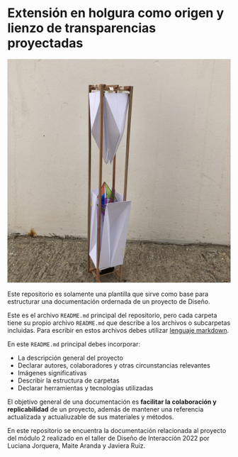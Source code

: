 # Extensión en holgura como origen y lienzo de transparencias proyectadas

![Foto Representativa del Proyecto](imagenes/600px-Maqueta3c2mjltdi.jfif)

Este repositorio es solamente una plantilla que sirve como base para estructurar una documentación ordernada de un proyecto de Diseño. 

Este es el archivo `README.md` principal del repositorio, pero cada carpeta tiene su propio archivo `README.md` que describe a los archivos o subcarpetas incluidas. Para escribir en estos archivos debes utilizar [lenguaje markdown](https://docs.github.com/es/get-started/writing-on-github/getting-started-with-writing-and-formatting-on-github/basic-writing-and-formatting-syntax).

En este `README.md` principal debes incorporar:
- La descripción general del proyecto
- Declarar autores, colaboradores y otras circunstancias relevantes
- Imágenes significativas
- Describir la estructura de carpetas
- Declarar herramientas y tecnologías utilizadas

El objetivo general de una documentación es **facilitar la colaboración y replicabilidad** de un proyecto, además de mantener una referencia actualizada y actualiuzable de sus materiales y métodos.

En este repositorio se encuentra la documentación relacionada al proyecto del módulo 2 realizado en el taller de Diseño de Interacción 2022 por Luciana Jorquera, Maite Aranda y Javiera Ruiz. 